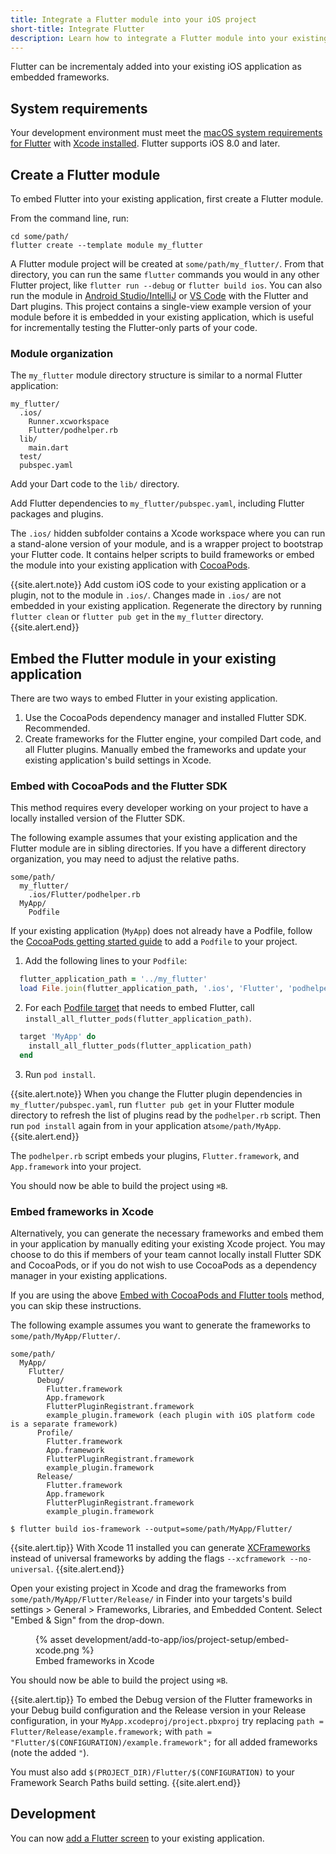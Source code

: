 ```yaml
---
title: Integrate a Flutter module into your iOS project
short-title: Integrate Flutter
description: Learn how to integrate a Flutter module into your existing iOS project.
---
```


Flutter can be incrementaly added into your existing iOS application as embedded
frameworks.

## System requirements
Your development environment must meet the [macOS system requirements for Flutter][]
with [Xcode installed][]. Flutter supports iOS 8.0 and later.

## Create a Flutter module

To embed Flutter into your existing application, first create a Flutter module.

From the command line, run:

```terminal
cd some/path/
flutter create --template module my_flutter
```

A Flutter module project will be created at `some/path/my_flutter/`. From that 
directory, you can run the same `flutter` commands you would
in any other Flutter project, like `flutter run --debug` or `flutter build ios`.
You can also run the module in [Android Studio/IntelliJ][] or [VS Code][] with
the Flutter and Dart plugins.
This project contains a single-view example version of your module before it is
embedded in your existing application, which is useful for incrementally
testing the Flutter-only parts of your code.

### Module organization
The `my_flutter` module directory structure is similar to a normal Flutter
application:

```text
my_flutter/
  .ios/
    Runner.xcworkspace
    Flutter/podhelper.rb
  lib/
    main.dart
  test/
  pubspec.yaml
```

Add your Dart code to the `lib/` directory.

Add Flutter dependencies to `my_flutter/pubspec.yaml`, including Flutter packages
and plugins.

The `.ios/` hidden subfolder contains a Xcode workspace where you can 
run a stand-alone version of your module, and is a wrapper project to bootstrap
your Flutter code. It contains helper scripts to build frameworks or
embed the module into your existing application with [CocoaPods][].

{{site.alert.note}}
Add custom iOS code to your existing application or a plugin, not to
the module in `.ios/`. Changes made in `.ios/` are not embedded in your existing application.
Regenerate the directory by running `flutter clean` or `flutter pub get` in the
`my_flutter` directory.
{{site.alert.end}}

## Embed the Flutter module in your existing application

There are two ways to embed Flutter in your existing application.
1. Use the CocoaPods dependency manager and installed Flutter SDK. Recommended.
1. Create frameworks for the Flutter engine, your compiled Dart code, and all Flutter plugins.
Manually embed the frameworks and update your existing application's build settings in Xcode.

### Embed with CocoaPods and the Flutter SDK

This method requires every developer working on your project to have a locally installed
version of the Flutter SDK.

The following example assumes that your existing application and the Flutter module are in sibling directories.
If you have a different directory organization, you may need to adjust the relative paths.

```text
some/path/
  my_flutter/
    .ios/Flutter/podhelper.rb
  MyApp/
    Podfile
```

If your existing application (`MyApp`) does not already have a Podfile,  follow the
[CocoaPods getting started guide][] to add a `Podfile` to your project.

1. Add the following lines to your `Podfile`:

<?code-excerpt "MyApp/Podfile" title?>
```ruby
  flutter_application_path = '../my_flutter'
  load File.join(flutter_application_path, '.ios', 'Flutter', 'podhelper.rb')
```

2. For each [Podfile target][] that needs to
embed Flutter, call `install_all_flutter_pods(flutter_application_path)`.

<?code-excerpt "MyApp/Podfile" title?>
```ruby
  target 'MyApp' do
    install_all_flutter_pods(flutter_application_path)
  end
```

3. Run `pod install`.

{{site.alert.note}}
When you change the Flutter plugin dependencies in `my_flutter/pubspec.yaml`,
run `flutter pub get` in your Flutter module directory to refresh the list
of plugins read by the `podhelper.rb` script. Then run `pod install` again from
in your application at`some/path/MyApp`.
{{site.alert.end}}

The `podhelper.rb` script embeds your plugins, `Flutter.framework`, and
`App.framework` into your project.

You should now be able to build the project using `⌘B`.

### Embed frameworks in Xcode

Alternatively, you can generate the necessary frameworks and embed them in your application
by manually editing your existing Xcode project. You may choose to do this if members of your
team cannot locally install Flutter SDK and CocoaPods, or if you do not wish to use CocoaPods
as a dependency manager in your existing applications.

If you are using the above [Embed with CocoaPods and Flutter tools](#embed-with-CocoaPods-and-Flutter-tools)
method, you can skip these instructions.

The following example assumes you want to generate the frameworks to `some/path/MyApp/Flutter/`.

```text
some/path/
  MyApp/
    Flutter/
      Debug/
        Flutter.framework
        App.framework
        FlutterPluginRegistrant.framework
        example_plugin.framework (each plugin with iOS platform code is a separate framework)
      Profile/
        Flutter.framework
        App.framework
        FlutterPluginRegistrant.framework
        example_plugin.framework
      Release/
        Flutter.framework
        App.framework
        FlutterPluginRegistrant.framework
        example_plugin.framework
```

```terminal
$ flutter build ios-framework --output=some/path/MyApp/Flutter/
```

{{site.alert.tip}}
With Xcode 11 installed you can generate [XCFrameworks][] instead of universal frameworks by adding
the flags `--xcframework --no-universal`.
{{site.alert.end}}

Open your existing project in Xcode and drag the frameworks from `some/path/MyApp/Flutter/Release/` in Finder
into your targets's build settings > General > Frameworks, Libraries, and Embedded Content. Select
"Embed & Sign" from the drop-down.
<div class="container">
  <div class="row">
    <div class="col-sm text-center">
      <figure class="figure">
        {% asset development/add-to-app/ios/project-setup/embed-xcode.png %}
        <figcaption class="figure-caption">
          Embed frameworks in Xcode
        </figcaption>
      </figure>
    </div>
  </div>
</div>

You should now be able to build the project using `⌘B`.

{{site.alert.tip}}
To embed the Debug version of the Flutter frameworks in your Debug build configuration
and the Release version in your Release configuration, in your `MyApp.xcodeproj/project.pbxproj` try
replacing `path = Flutter/Release/example.framework;`
with `path = "Flutter/$(CONFIGURATION)/example.framework";` for all added frameworks (note the added `"`).

You must also add `$(PROJECT_DIR)/Flutter/$(CONFIGURATION)` to your Framework Search Paths build setting.
{{site.alert.end}}

## Development
You can now [add a Flutter screen][] to your existing application.

[macOS system requirements for Flutter]: /docs/get-started/install/macos
[Xcode installed]: /docs/get-started/install/macos#install-xcode
[Android Studio/IntelliJ]: /docs/development/tools/android-studio#run-app-with-breakpoints
[VS Code]: /docs/development/tools/vs-code#run-app-with-breakpoints
[CocoaPods]: https://cocoapods.org/
[CocoaPods getting started guide]: https://guides.cocoapods.org/using/using-cocoapods.html
[Podfile target]: https://guides.cocoapods.org/syntax/podfile.html#target
[XCFrameworks]: https://developer.apple.com/documentation/xcode_release_notes/xcode_11_release_notes
[add a Flutter screen]: /docs/development/add-to-app/ios/add-flutter-screen
